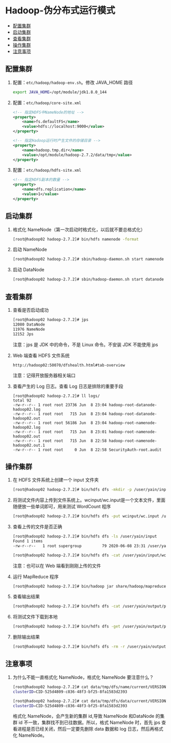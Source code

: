 # Hadoop-伪分布式运行模式

  - [配置集群](#%E9%85%8D%E7%BD%AE%E9%9B%86%E7%BE%A4)
  - [启动集群](#%E5%90%AF%E5%8A%A8%E9%9B%86%E7%BE%A4)
  - [查看集群](#%E6%9F%A5%E7%9C%8B%E9%9B%86%E7%BE%A4)
  - [操作集群](#%E6%93%8D%E4%BD%9C%E9%9B%86%E7%BE%A4)
  - [注意事项](#%E6%B3%A8%E6%84%8F%E4%BA%8B%E9%A1%B9)

## 配置集群

1. 配置：`etc/hadoop/hadoop-env.sh`。修改 JAVA_HOME 路径
    ```bash
    export JAVA_HOME=/opt/module/jdk1.8.0_144
    ```

2. 配置：`etc/hadoop/core-site.xml`
    ```xml
    <!-- 指定HDFS中NameNode的地址 -->
    <property>
        <name>fs.defaultFS</name>
        <value>hdfs://localhost:9000</value>
    </property>

    <!-- 指定Hadoop运行时产生文件的存储目录 -->
    <property>
        <name>hadoop.tmp.dir</name>
        <value>/opt/module/hadoop-2.7.2/data/tmp</value>
    </property>
    ```

3. 配置：`etc/hadoop/hdfs-site.xml`
    ```xml
    <!-- 指定HDFS副本的数量 -->
    <property>
        <name>dfs.replication</name>
        <value>1</value>
    </property>
    ```

## 启动集群
1. 格式化 NameNode（第一次启动时格式化，以后就不要总格式化）
    ```bash
    [root@hadoop02 hadoop-2.7.2]# bin/hdfs namenode -format
    ```
2. 启动 NameNode
    ```bash
    [root@hadoop02 hadoop-2.7.2]# sbin/hadoop-daemon.sh start namenode
    ```
3. 启动 DataNode
    ```bash
    [root@hadoop02 hadoop-2.7.2]# sbin/hadoop-daemon.sh start datanode
    ```

## 查看集群
1. 查看是否启动成功
    ```bash
    [root@hadoop02 hadoop-2.7.2]# jps
    12080 DataNode
    11976 NameNode
    12152 Jps
    ```
    注意：jps 是 JDK 中的命令，不是 Linux 命令。不安装 JDK 不能使用 jps

2. Web 端查看 HDFS 文件系统
    ```
    http://hadoop02:50070/dfshealth.html#tab-overview
    ```
    注意：记得开放服务器相关端口
3. 查看产生的 Log 日志。查看 Log 日志是排除的重要手段
    ```
    [root@hadoop02 hadoop-2.7.2]# ll logs/
    total 92
    -rw-r--r-- 1 root root 23736 Jun  8 23:04 hadoop-root-datanode-hadoop02.log
    -rw-r--r-- 1 root root   715 Jun  8 23:04 hadoop-root-datanode-hadoop02.out
    -rw-r--r-- 1 root root 56186 Jun  8 23:04 hadoop-root-namenode-hadoop02.log
    -rw-r--r-- 1 root root   715 Jun  8 23:01 hadoop-root-namenode-hadoop02.out
    -rw-r--r-- 1 root root   715 Jun  8 22:58 hadoop-root-namenode-hadoop02.out.1
    -rw-r--r-- 1 root root     0 Jun  8 22:58 SecurityAuth-root.audit
    ```

## 操作集群
1. 在 HDFS 文件系统上创建一个 input 文件夹
    ```bash
    [root@hadoop02 hadoop-2.7.2]# bin/hdfs dfs -mkdir -p /user/yain/input
    ```
2. 将测试文件内容上传到文件系统上。wcinput/wc.input是一个文本文件，里面随便放一些单词即可，用来测试 WordCount 程序
    ```bash
    [root@hadoop02 hadoop-2.7.2]# bin/hdfs dfs -put wcinput/wc.input /user/yain/input
    ```
3. 查看上传的文件是否正确
    ```bash
    [root@hadoop02 hadoop-2.7.2]# bin/hdfs dfs -ls /user/yain/input
    Found 1 items
    -rw-r--r--   1 root supergroup         79 2020-06-08 23:31 /user/yain/input/wc.input

    [root@hadoop02 hadoop-2.7.2]# bin/hdfs dfs -cat /user/yain/input/wc.input
    ```
    注意：也可以在 Web 端看到刚刚上传的文件

4. 运行 MapReduce 程序
    ```bash
    [root@hadoop02 hadoop-2.7.2]# bin/hadoop jar share/hadoop/mapreduce/hadoop-mapreduce-examples-2.7.2.jar wordcount /user/yain/input /user/yain/output
    ```
5. 查看输出结果
    ```bash
    [root@hadoop02 hadoop-2.7.2]# bin/hdfs dfs -cat /user/yain/output/p*
    ```
6. 将测试文件下载到本地
    ```bash
    [root@hadoop02 hadoop-2.7.2]# bin/hdfs dfs -get /user/yain/output/part-r-00000 ./wcoutput/
    ```
7. 删除输出结果
    ```bash
    [root@hadoop02 hadoop-2.7.2]# bin/hdfs dfs -rm -r /user/yain/output
    ```

## 注意事项
1. 为什么不能一直格式化 NameNode，格式化 NameNode 要注意什么？
    ```bash
    [root@hadoop02 hadoop-2.7.2]# cat data/tmp/dfs/name/current/VERSION
    clusterID=CID-525d4809-c836-48f3-bf25-8fa1583d2393

    [root@hadoop02 hadoop-2.7.2]# cat data/tmp/dfs/data/current/VERSION
    clusterID=CID-525d4809-c836-48f3-bf25-8fa1583d2393
    ```
    格式化 NameNode，会产生新的集群 id,导致 NameNode 和DataNode 的集群 id 不一致，集群找不到已往数据。所以，格式 NameNode 时，首先 jps 查看进程是否已经关闭，然后一定要先删除 data 数据和 log 日志，然后再格式化 NameNode。